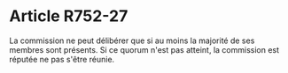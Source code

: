# Article R752-27

La commission ne peut délibérer que si au moins la majorité de ses membres sont présents. Si ce quorum n'est pas atteint, la commission est réputée ne pas s'être réunie.
